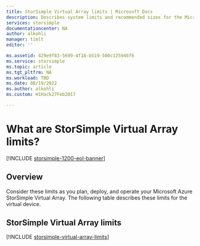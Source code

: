 ```yaml
---
title: StorSimple Virtual Array limits | Microsoft Docs
description: Describes system limits and recommended sizes for the Microsoft Azure StorSimple Virtual Array components and connections.
services: storsimple
documentationcenter: NA
author: alkohli
manager: timlt
editor: ''

ms.assetid: 429e9f83-5699-4f18-b519-500c125946f6
ms.service: storsimple
ms.topic: article
ms.tgt_pltfrm: NA
ms.workload: TBD
ms.date: 08/19/2022
ms.author: alkohli
ms.custom: H1Hack27Feb2017

---
```

# What are StorSimple Virtual Array limits?

[!INCLUDE [storsimple-1200-eol-banner](../../includes/storsimple-1200-eol-banner.md)]

## Overview

Consider these limits as you plan, deploy, and operate your Microsoft Azure StorSimple Virtual Array. The following table describes these limits for the virtual device.

## StorSimple Virtual Array limits
[!INCLUDE [storsimple-virtual-array-limits](../../includes/storsimple-virtual-array-limits.md)]

